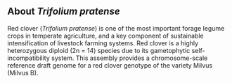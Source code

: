About *Trifolium pratense*
--------------------------

Red clover (*Trifolium pratense*) is one of the most important forage
legume crops in temperate agriculture, and a key component of
sustainable intensification of livestock farming systems. Red clover is
a highly heterozygous diploid (2n = 14) species due to its gametophytic
self-incompatibility system. This assembly provides a chromosome-scale
reference draft genome for a red clover genotype of the variety Milvus
(Milvus B).
